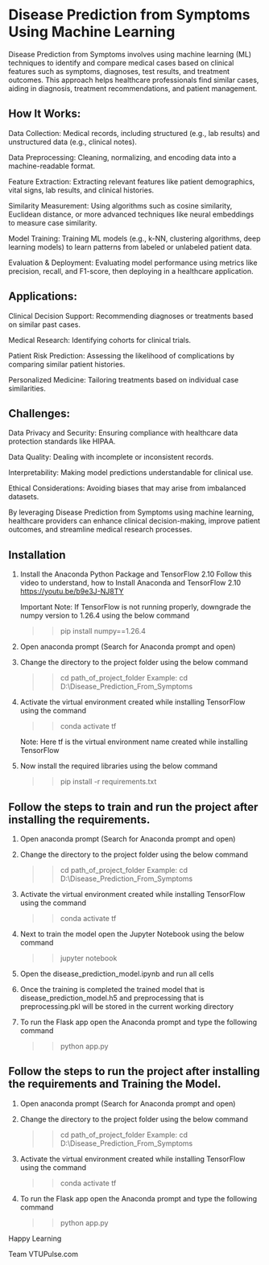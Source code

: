 # Disease Prediction from Symptoms Using Machine Learning

Disease Prediction from Symptoms involves using machine learning (ML) techniques to identify and compare medical cases based on clinical features such as symptoms, diagnoses, test results, and treatment outcomes. This approach helps healthcare professionals find similar cases, aiding in diagnosis, treatment recommendations, and patient management.

## How It Works:

Data Collection: 
Medical records, including structured (e.g., lab results) and unstructured data (e.g., clinical notes).

Data Preprocessing: 
Cleaning, normalizing, and encoding data into a machine-readable format.

Feature Extraction: 
Extracting relevant features like patient demographics, vital signs, lab results, and clinical histories.

Similarity Measurement: 
Using algorithms such as cosine similarity, Euclidean distance, or more advanced techniques like neural embeddings to measure case similarity.

Model Training: 
Training ML models (e.g., k-NN, clustering algorithms, deep learning models) to learn patterns from labeled or unlabeled patient data.

Evaluation & Deployment: 
Evaluating model performance using metrics like precision, recall, and F1-score, then deploying in a healthcare application.



## Applications:

Clinical Decision Support: Recommending diagnoses or treatments based on similar past cases.

Medical Research: Identifying cohorts for clinical trials.

Patient Risk Prediction: Assessing the likelihood of complications by comparing similar patient histories.

Personalized Medicine: Tailoring treatments based on individual case similarities.



## Challenges:

Data Privacy and Security: Ensuring compliance with healthcare data protection standards like HIPAA.

Data Quality: Dealing with incomplete or inconsistent records.

Interpretability: Making model predictions understandable for clinical use.

Ethical Considerations: Avoiding biases that may arise from imbalanced datasets.

By leveraging Disease Prediction from Symptoms using machine learning, healthcare providers can enhance clinical decision-making, improve patient outcomes, and streamline medical research processes.


## Installation
1. Install the Anaconda Python Package and TensorFlow 2.10 
	Follow this video to understand, how to Install Anaconda and TensorFlow 2.10
	https://youtu.be/b9e3J-NJ8TY
	
	Important Note:
	If TensorFlow is not running properly, downgrade the numpy version to 1.26.4 using the below command
	>> pip install numpy==1.26.4
	
2. Open anaconda prompt (Search for Anaconda prompt and open) 

3. Change the directory to the project folder using the below command
	>> cd path_of_project_folder
	Example: cd D:\Disease_Prediction_From_Symptoms
	
4. Activate the virtual environment created while installing TensorFlow using the command
	>> conda activate tf 
	
	Note: Here tf is the virtual environment name created while installing TensorFlow
	
5. Now install the required libraries using the below command
	>> pip install -r requirements.txt
	

## Follow the steps to train and run the project after installing the requirements.

1. Open anaconda prompt (Search for Anaconda prompt and open) 

2. Change the directory to the project folder using the below command
	>> cd path_of_project_folder
	Example: cd D:\Disease_Prediction_From_Symptoms
	
3. Activate the virtual environment created while installing TensorFlow using the command
	>> conda activate tf 

4. Next to train the model open the Jupyter Notebook using the below command
	>> jupyter notebook
	
5. Open the disease_prediction_model.ipynb and run all cells

6. Once the training is completed the trained model that is disease_prediction_model.h5 and preprocessing that is preprocessing.pkl will be stored in the current working directory

7. To run the Flask app open the Anaconda prompt and type the following command
	>> python app.py
	
	
## Follow the steps to run the project after installing the requirements and Training the Model.

1. Open anaconda prompt (Search for Anaconda prompt and open) 

2. Change the directory to the project folder using the below command
	>> cd path_of_project_folder
	Example: cd D:\Disease_Prediction_From_Symptoms
	
3. Activate the virtual environment created while installing TensorFlow using the command
	>> conda activate tf 

4. To run the Flask app open the Anaconda prompt and type the following command
	>> python app.py 

Happy Learning

Team VTUPulse.com
